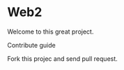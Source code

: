 Web2
=====

Welcome to this great project.

Contribute guide

Fork this projec and send pull request.
